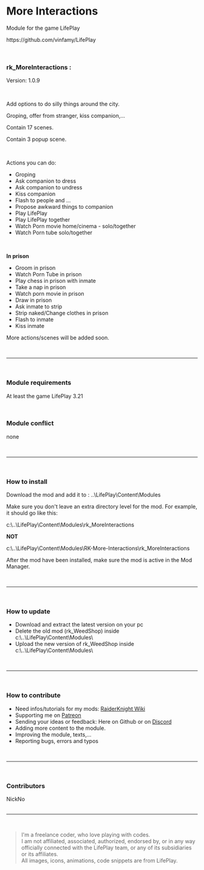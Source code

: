<h1>More Interactions</h1>
<p>Module for the game LifePlay</p>
<p>https://github.com/vinfamy/LifePlay</p>
<br>
<h3>rk_MoreInteractions :</h3>
<p>Version: 1.0.9</p>
<br>
<p>Add options to do silly things around the city.</p> 
<p>Groping, offer from stranger, kiss companion,...</p> 
<p>Contain 17 scenes.</p>
<p>Contain 3 popup scene.</p>
<br>
<p>Actions you can do:</p>
<ul><li>Groping</li>
<li>Ask companion to dress</li>
<li>Ask companion to undress</li>
<li>Kiss companion</li>
<li>Flash to people and ...</li>
<li>Propose awkward things to companion</li>
<li>Play LifePlay</li>
<li>Play LifePlay together</li>
<li>Watch Porn movie home/cinema - solo/together</li>
<li>Watch Porn tube solo/together</li></ul>
<br>
<p><strong>In prison</strong></p>
<ul><li>Groom in prison</li>
<li>Watch Porn Tube in prison</li>
<li>Play chess in prison with inmate</li>
<li>Take a nap in prison</li>
<li>Watch porn movie in prison</li>
<li>Draw in prison</li>
<li>Ask inmate to strip</li>
<li>Strip naked/Change clothes in prison</li>
<li>Flash to inmate</li>
<li>Kiss inmate</li></ul>
<p>More actions/scenes will be added soon.</p>
<br>
<hr>
<br>
<h3>Module requirements</h3>
<p>At least the game LifePlay 3.21</p>
<br>
<h3>Module conflict</h3>
<p>none</p>
<br>
<hr>
<br>
<h3>How to install</h3>
<p>Download the mod and add it to : ..\LifePlay\Content\Modules</p>
<p>Make sure you don't leave an extra directory level for the mod. For example, it should go like this:</p>
<p>c:\..\LifePlay\Content\Modules\rk_MoreInteractions</p>
<p><strong>NOT</strong></p>
<p>c:\..\LifePlay\Content\Modules\RK-More-Interactions\rk_MoreInteractions</p>
<p>After the mod have been installed, make sure the mod is active in the Mod Manager.</p>
<br>
<hr>
<br>
<h3>How to update</h3>
<ul>
<li>Download and extract the latest version on your pc</li>
<li>Delete the old mod (rk_WeedShop) inside c:\..\LifePlay\Content\Modules\</li>
<li>Upload the new version of rk_WeedShop inside c:\..\LifePlay\Content\Modules\</li>
</ul>
<br>
<hr>
<br>
<h3>How to contribute</h3>
<ul>
<li>Need infos/tutorials for my mods: <a href="https://raiderknight-mods.fandom.com/wiki/RaiderKnight_Mods_Wiki">RaiderKnight Wiki</a></li>
<li>Supporting me on <a href="https://www.patreon.com/raiderknight">Patreon</a></li>
<li>Sending your ideas or feedback: Here on Github or on <a href="https://discord.gg/d3U9E2wb4Y">Discord</a></li>
<li>Adding more content to the module.</li>
<li>Improving the module, texts,...</li>
<li>Reporting bugs, errors and typos</li>
</ul>
<br>
<hr>
<br>
<h3>Contributors</h3>
NickNo<br>
<br>
<hr>
<br>
<blockquote> I'm a freelance coder, who love playing with codes.<br>
I am not affiliated, associated, authorized, endorsed by, or in any way officially connected with the LifePlay team, or any of its subsidiaries or its affiliates.<br>
All images, icons, animations, code snippets are from LifePlay.</blockquote>